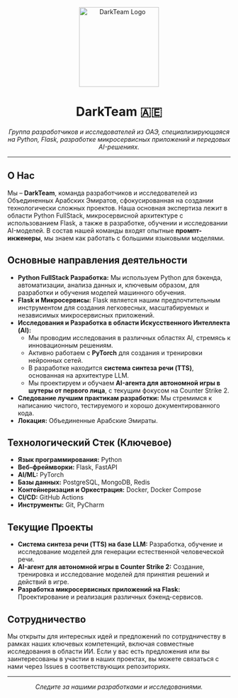 <p align="center">
  <img src="https://github.com/user-attachments/assets/bb563c73-3a56-4912-a69c-fc1aca07e010" alt="DarkTeam Logo" width="180"/>
</p>

<h1 align="center">DarkTeam 🇦🇪</h1>

<p align="center">
  <em>Группа разработчиков и исследователей из ОАЭ, специализирующаяся на Python, Flask, разработке микросервисных приложений и передовых AI-решениях.</em>
</p>

---

## О Нас

Мы – **DarkTeam**, команда разработчиков и исследователей из Объединенных Арабских Эмиратов, сфокусированная на создании технологически сложных проектов. Наша основная экспертиза лежит в области Python FullStack, микросервисной архитектуре с использованием Flask, а также в разработке, обучении и исследовании AI-моделей. В состав нашей команды входят опытные **промпт-инженеры**, мы знаем как работать с большими языковыми моделями.

## Основные направления деятельности

*   **Python FullStack Разработка:** Мы используем Python для бэкенда, автоматизации, анализа данных и, ключевым образом, для разработки и обучения моделей машинного обучения.
*   **Flask и Микросервисы:** Flask является нашим предпочтительным инструментом для создания легковесных, масштабируемых и независимых микросервисных приложений.
*   **Исследования и Разработка в области Искусственного Интеллекта (AI):**
    *   Мы проводим исследования в различных областях AI, стремясь к инновационным решениям.
    *   Активно работаем с **PyTorch** для создания и тренировки нейронных сетей.
    *   В разработке находится **система синтеза речи (TTS)**, основанная на архитектуре LLM.
    *   Мы проектируем и обучаем **AI-агента для автономной игры в шутеры от первого лица**, с текущим фокусом на Counter Strike 2.
*   **Следование лучшим практикам разработки:** Мы стремимся к написанию чистого, тестируемого и хорошо документированного кода.
*   **Локация:** Объединенные Арабские Эмираты.

## Технологический Стек (Ключевое)

*   **Язык программирования:** Python
*   **Веб-фреймворки:** Flask, FastAPI
*   **AI/ML:** PyTorch
*   **Базы данных:** PostgreSQL, MongoDB, Redis
*   **Контейнеризация и Оркестрация:** Docker, Docker Compose
*   **CI/CD:** GitHub Actions
*   **Инструменты:** Git, PyCharm

## Текущие Проекты

*   **Система синтеза речи (TTS) на базе LLM:** Разработка, обучение и исследование моделей для генерации естественной человеческой речи.
*   **AI-агент для автономной игры в Counter Strike 2:** Создание, тренировка и исследование моделей для принятия решений и действий в игре.
*   **Разработка микросервисных приложений на Flask:** Проектирование и реализация различных бэкенд-сервисов.

## Сотрудничество

Мы открыты для интересных идей и предложений по сотрудничеству в рамках наших ключевых компетенций, включая совместные исследования в области ИИ. Если у вас есть предложения или вы заинтересованы в участии в наших проектах, вы можете связаться с нами через Issues в соответствующих репозиториях.

---

<p align="center">
  <em>Следите за нашими разработками и исследованиями.</em>
</p>

